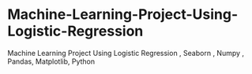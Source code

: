 # Machine-Learning-Project-Using-Logistic-Regression
Machine Learning Project Using Logistic Regression , Seaborn , Numpy , Pandas, Matplotlib, Python
